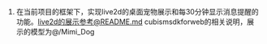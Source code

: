 1. 在当前项目的框架下，实现live2d的桌面宠物展示和每30分钟显示消息提醒的功能。live2d的展示参考@README.md  cubismsdkforweb的相关说明，展示的模型为@/Mimi_Dog 